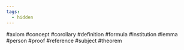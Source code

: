 ```yaml
---
tags:
  - hidden
---
```

#axiom
#concept
#corollary
#definition
#formula
#institution
#lemma
#person
#proof
#reference
#subject
#theorem
